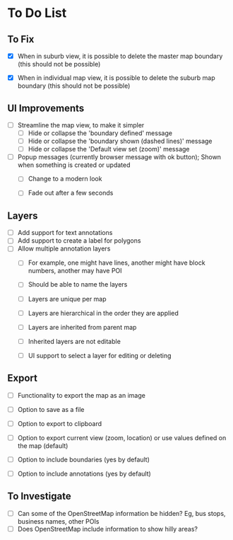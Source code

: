 # To Do List

## To Fix

- [x] When in suburb view, it is possible to delete the master map boundary (this should not be possible)
- [x] When in individual map view, it is possible to delete the suburb map boundary (this should not be possible)


## UI Improvements

- [ ] Streamline the map view, to make it simpler
  - [ ] Hide or collapse the 'boundary defined' message
  - [ ] Hide or collapse the 'boundary shown (dashed lines)' message
  - [ ] Hide or collapse the 'Default view set (zoom)' message
- [ ] Popup messages (currently browser message with ok button); Shown when something is created or updated
  - [ ] Change to a modern look
  - [ ] Fade out after a few seconds


## Layers

- [ ] Add support for text annotations
- [ ] Add support to create a label for polygons
- [ ] Allow multiple annotation layers
  - [ ] For example, one might have lines, another might have block numbers, another may have POI
  - [ ] Should be able to name the layers
  - [ ] Layers are unique per map
  - [ ] Layers are hierarchical in the order they are applied
  - [ ] Layers are inherited from parent map
  - [ ] Inherited layers are not editable
  - [ ] UI support to select a layer for editing or deleting


## Export

- [ ] Functionality to export the map as an image
- [ ] Option to save as a file
- [ ] Option to export to clipboard
- [ ] Option to export current view (zoom, location) or use values defined on the map (default)
- [ ] Option to include boundaries (yes by default)
- [ ] Option to include annotations (yes by default)


## To Investigate

- [ ] Can some of the OpenStreetMap information be hidden? Eg, bus stops, business names, other POIs
- [ ] Does OpenStreetMap include information to show hilly areas?
